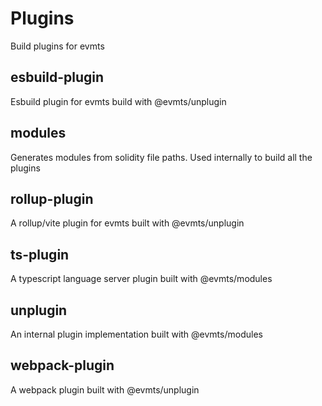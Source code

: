 # Plugins

Build plugins for evmts

## esbuild-plugin

Esbuild plugin for evmts build with @evmts/unplugin

## modules

Generates modules from solidity file paths.
Used internally to build all the plugins

## rollup-plugin

A rollup/vite plugin for evmts built with @evmts/unplugin

## ts-plugin

A typescript language server plugin built with @evmts/modules

## unplugin

An internal plugin implementation built with @evmts/modules

## webpack-plugin

A webpack plugin built with @evmts/unplugin
